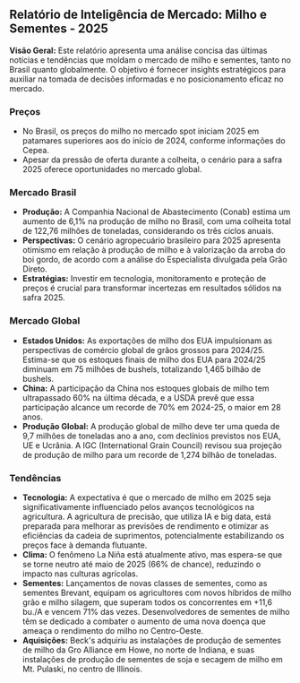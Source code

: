  ## Relatório de Inteligência de Mercado: Milho e Sementes - 2025

 **Visão Geral:** Este relatório apresenta uma análise concisa das últimas notícias e tendências que moldam o mercado de milho e sementes, tanto no Brasil quanto globalmente. O objetivo é fornecer insights estratégicos para auxiliar na tomada de decisões informadas e no posicionamento eficaz no mercado.

 ### Preços
 *   No Brasil, os preços do milho no mercado spot iniciam 2025 em patamares superiores aos do início de 2024, conforme informações do Cepea.
 *   Apesar da pressão de oferta durante a colheita, o cenário para a safra 2025 oferece oportunidades no mercado global.
 ### Mercado Brasil
 *   **Produção:** A Companhia Nacional de Abastecimento (Conab) estima um aumento de 6,1% na produção de milho no Brasil, com uma colheita total de 122,76 milhões de toneladas, considerando os três ciclos anuais.
 *   **Perspectivas:** O cenário agropecuário brasileiro para 2025 apresenta otimismo em relação à produção de milho e à valorização da arroba do boi gordo, de acordo com a análise do Especialista divulgada pela Grão Direto.
 *   **Estratégias:** Investir em tecnologia, monitoramento e proteção de preços é crucial para transformar incertezas em resultados sólidos na safra 2025.

 ### Mercado Global
 *   **Estados Unidos:** As exportações de milho dos EUA impulsionam as perspectivas de comércio global de grãos grossos para 2024/25. Estima-se que os estoques finais de milho dos EUA para 2024/25 diminuam em 75 milhões de bushels, totalizando 1,465 bilhão de bushels.
 *   **China:** A participação da China nos estoques globais de milho tem ultrapassado 60% na última década, e a USDA prevê que essa participação alcance um recorde de 70% em 2024-25, o maior em 28 anos.
 *   **Produção Global:** A produção global de milho deve ter uma queda de 9,7 milhões de toneladas ano a ano, com declínios previstos nos EUA, UE e Ucrânia. A IGC (International Grain Council) revisou sua projeção de produção de milho para um recorde de 1,274 bilhão de toneladas.

 ### Tendências
 *   **Tecnologia:** A expectativa é que o mercado de milho em 2025 seja significativamente influenciado pelos avanços tecnológicos na agricultura. A agricultura de precisão, que utiliza IA e big data, está preparada para melhorar as previsões de rendimento e otimizar as eficiências da cadeia de suprimentos, potencialmente estabilizando os preços face à demanda flutuante.
 *   **Clima:** O fenômeno La Niña está atualmente ativo, mas espera-se que se torne neutro até maio de 2025 (66% de chance), reduzindo o impacto nas culturas agrícolas.
 *   **Sementes:** Lançamentos de novas classes de sementes, como as sementes Brevant, equipam os agricultores com novos híbridos de milho grão e milho silagem, que superam todos os concorrentes em +11,6 bu./A e vencem 71% das vezes. Desenvolvedores de sementes de milho têm se dedicado a combater o aumento de uma nova doença que ameaça o rendimento do milho no Centro-Oeste.
 *   **Aquisições:** Beck's adquiriu as instalações de produção de sementes de milho da Gro Alliance em Howe, no norte de Indiana, e suas instalações de produção de sementes de soja e secagem de milho em Mt. Pulaski, no centro de Illinois.